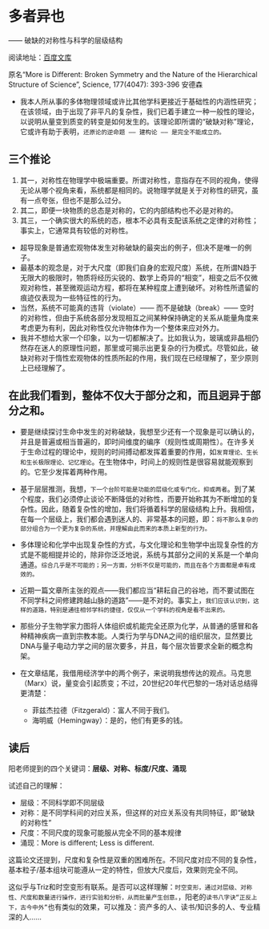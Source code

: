 # 多者异也
  —— 破缺的对称性与科学的层级结构

阅读地址：[百度文库](http://wenku.baidu.com/view/c9c1ba03bed5b9f3f90f1cdb.html)

原名“More is Different: Broken Symmetry and the Nature of the Hierarchical Structure of Science”, Science, 177(4047): 393-396 安德森

- 我本人所从事的多体物理领域或许比其他学科更接近于基础性的内涵性研究；在该领域，由于出现了非平凡的复杂性，我们已着手建立一种一般性的理论，以说明从量变到质变的转变是如何发生的。该理论即所谓的“破缺对称”理论，它或许有助于表明，`还原论的逆命题 —— 建构论 —— 是完全不能成立的。`

## 三个推论
1. 其一，对称性在物理学中极端重要。所谓对称性，意指存在不同的视角，使得无论从哪个视角来看，系统都是相同的。说物理学就是关于对称性的研究，虽有一点夸张，但也不是那么过分。
2. 其二，即便一块物质的总态是对称的，它的内部结构也不必是对称的。
3. 其三，一个确实很大的系统的态，根本不必具有支配该系统之定律的对称性；事实上，它通常具有较低的对称性。

- 超导现象是普通宏观物体发生对称破缺的最突出的例子，但决不是唯一的例子。
- 最基本的观念是，对于大尺度（即我们自身的宏观尺度）系统，在所谓N趋于无限大的极限时，物质将经历尖锐的、数学上奇异的“相变”，相变之后不仅微观对称性，甚至微观运动方程，都将在某种程度上遭到破坏。对称性所遗留的痕迹仅表现为一些特征性的行为。
- 当然，系统不可能真的违背（violate）—— 而不是破缺（break）—— 空时的对称性，但由于系统各部分发现相互之间某种保持确定的关系从能量角度来考虑更为有利，因此对称性仅允许物体作为一个整体来应对外力。
- 我并不想给大家一个印象，以为一切都解决了。比如我认为，玻璃或非晶相仍然存在迷人的原理性问题，那里或可揭示出更复杂的行为模式。尽管如此，破缺对称对于惰性宏观物体的性质所起的作用，我们现在已经理解了，至少原则上已经理解了。

## 在此我们看到，整体不仅大于部分之和，而且迥异于部分之和。

- 要是继续探讨生命中发生的对称破缺，我想至少还有一个现象是可以确认的，并且是普遍或相当普遍的，即时间维度的编序（规则性或周期性）。在许多关于生命过程的理论中，规则的时间搏动都发挥着重要的作用，如`发育理论、生长和生长极限理论、记忆理论`。在生物体中，时间上的规则性是很容易就能观察到的。它至少发挥着两种作用。

- 基于层层推测，我想，`下一个台阶可能是功能的层级化或专门化，抑或两者`。到了某个程度，我们必须停止谈论不断降低的对称性，而要开始称其为不断增加的复杂性。因此，随着复杂性的增加，我们将循着科学的层级结构上升。我相信，在每一个层级上，我们都会遇到迷人的、非常基本的问题，即：`将不那么复杂的部分组合为一个更为复杂的系统，并理解由此而来的本质上新型的行为。`
-  多体理论和化学中出现复杂性的方式，与文化理论和生物学中出现复杂性的方式是不能相提并论的，除非你泛泛地说，系统与其部分之间的关系是一个单向通道。`综合几乎是不可能的；另一方面，分析不仅是可能的，而且在各个方面都是卓有成效的。`
- 近期一篇文章所主张的观点——我们都应当“耕耘自己的谷地，而不要试图在不同学科之间修建跨越山脉的道路”——是不对的。事实上，`我们应该认识到，这样的道路，特别是通往相邻学科的捷径，仅仅从一个学科的视角是看不出来的。`
- 那些分子生物学家力图将人体组织或机能完全还原为化学，从普通的感冒和各种精神疾病一直到宗教本能。人类行为学与DNA之间的组织层次，显然要比DNA与量子电动力学之间的层次要多，并且，每个层次皆要求全新的概念构架。
- 在文章结尾，我借用经济学中的两个例子，来说明我想传达的观点。马克思（Marx）说，量变会引起质变；不过，20世纪20年代巴黎的一场对话总结得更清楚：  
  - 菲兹杰拉德（Fitzgerald）：富人不同于我们。
  - 海明威（Hemingway）：是的，他们有更多的钱。

## 读后
阳老师提到的四个关键词：**层级、对称、标度/尺度、涌现**

试述自己的理解：
- 层级：不同科学即不同层级
- 对称：是不同学科间的对应关系，但这样的对应关系没有共同特征，即“破缺的对称性”
- 尺度：不同尺度的现象可能服从完全不同的基本规律
- 涌现：More is different; Less is different.

这篇论文还提到，尺度和复杂性是双重的困难所在。不同尺度对应不同的复杂性，基本粒子/基本组块可能遵从一定的特性，但放大尺度后，效果则完全不同。

这似乎与Triz和时空变形有联系。是否可以这样理解：`时空变形，通过对层级、对称性、尺度和数量进行操作，进行实验和分析，从而批量产生创意。`，阳老的`读书八字诀“正反上下，古今中外”`也有类似的效果，可以推及：资产多的人、读书/知识多的人、专业精深的人……
